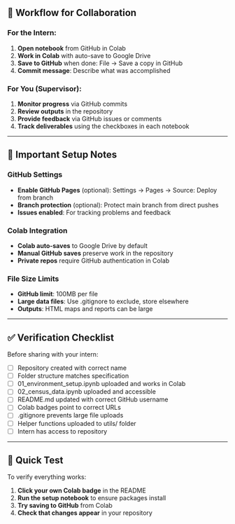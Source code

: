 ## 🔄 Workflow for Collaboration

### For the Intern:
1. **Open notebook** from GitHub in Colab
2. **Work in Colab** with auto-save to Google Drive
3. **Save to GitHub** when done: File → Save a copy in GitHub
4. **Commit message**: Describe what was accomplished

### For You (Supervisor):
1. **Monitor progress** via GitHub commits
2. **Review outputs** in the repository
3. **Provide feedback** via GitHub issues or comments
4. **Track deliverables** using the checkboxes in each notebook

---

## 🚨 Important Setup Notes

### GitHub Settings
- **Enable GitHub Pages** (optional): Settings → Pages → Source: Deploy from branch
- **Branch protection** (optional): Protect main branch from direct pushes
- **Issues enabled**: For tracking problems and feedback

### Colab Integration
- **Colab auto-saves** to Google Drive by default
- **Manual GitHub saves** preserve work in the repository  
- **Private repos** require GitHub authentication in Colab

### File Size Limits
- **GitHub limit**: 100MB per file
- **Large data files**: Use .gitignore to exclude, store elsewhere
- **Outputs**: HTML maps and reports can be large

---

## ✅ Verification Checklist

Before sharing with your intern:

- [ ] Repository created with correct name
- [ ] Folder structure matches specification
- [ ] 01_environment_setup.ipynb uploaded and works in Colab
- [ ] 02_census_data.ipynb uploaded and accessible
- [ ] README.md updated with correct GitHub username
- [ ] Colab badges point to correct URLs
- [ ] .gitignore prevents large file uploads
- [ ] Helper functions uploaded to utils/ folder
- [ ] Intern has access to repository

---

## 🎯 Quick Test

To verify everything works:

1. **Click your own Colab badge** in the README
2. **Run the setup notebook** to ensure packages install
3. **Try saving to GitHub** from Colab
4. **Check that changes appear** in your repository
